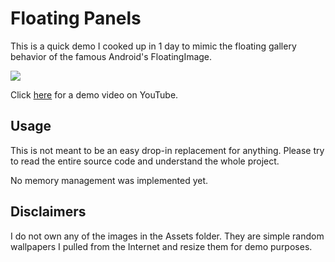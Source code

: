 Floating Panels
=============

This is a quick demo I cooked up in 1 day to mimic the floating gallery behavior of the famous Android's FloatingImage.

<img src="https://github.com/torinnguyen/FloatingPanels/raw/master/screenshot.png" />

Click <a href="http://www.youtube.com/watch?v=vmJ__xxdbFc">here</a> for a demo video on YouTube.


Usage
-------

This is not meant to be an easy drop-in replacement for anything.
Please try to read the entire source code and understand the whole project.

No memory management was implemented yet.


Disclaimers
------------

I do not own any of the images in the Assets folder.
They are simple random wallpapers I pulled from the Internet and resize them for demo purposes.